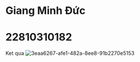 # Giang Minh Đức
# 22810310182
Ket qua
![3eaa6267-afe1-482a-8ee8-91b2270e5153](https://github.com/user-attachments/assets/f308ca13-1172-4173-8147-74a08e18b92a)

